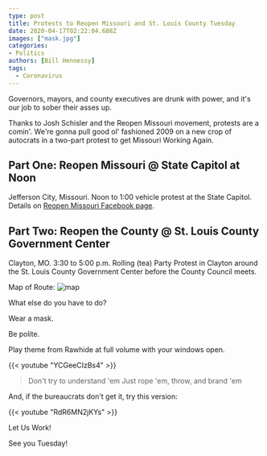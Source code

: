 ```yaml
---
type: post
title: Protests to Reopen Missouri and St. Louis County Tuesday
date: 2020-04-17T02:22:04.688Z
images: ["mask.jpg"]
categories: 
- Politics
authors: [Bill Hennessy]
tags:
  - Coronavirus
---
```

Governors, mayors, and county executives are drunk with power, and it's our job to sober their asses up. 

Thanks to Josh Schisler and the Reopen Missouri movement, protests are a comin'. We're gonna pull good ol' fashioned 2009 on a new crop of autocrats in a two-part protest to get Missouri Working Again.

## Part One: Reopen Missouri @ State Capitol at Noon

Jefferson City, Missouri. Noon to 1:00 vehicle protest at the State Capitol. Details on [Reopen Missouri Facebook page](https://www.facebook.com/groups/2330933170343589/). 

## Part Two: Reopen the County @ St. Louis County Government Center

Clayton, MO. 3:30 to 5:00 p.m. Rolling (tea) Party Protest in Clayton around the St. Louis County Government Center before the County Council meets.

Map of Route:
![map](/images/open-stlco-route.png)

What else do you have to do? 

Wear a mask.

Be polite.

Play theme from Rawhide at full volume with your windows open.

{{< youtube "YCGeeCIzBs4" >}}

> Don't try to understand 'em
> Just rope 'em, throw, and brand 'em

And, if the bureaucrats don't get it, try this version:

{{< youtube "RdR6MN2jKYs" >}}

Let Us Work!

See you Tuesday! 
 